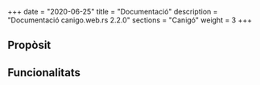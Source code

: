 +++
date        = "2020-06-25"
title       = "Documentació"
description = "Documentació canigo.web.rs 2.2.0"
sections    = "Canigó"
weight      = 3
+++

## Propòsit



## Funcionalitats
